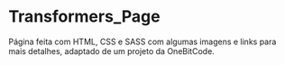 # Transformers_Page
Página feita com HTML, CSS e SASS com algumas imagens e links para mais detalhes, adaptado de um projeto da OneBitCode.
